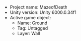 <!-- UNITY CODE ASSIST INSTRUCTIONS START -->
- Project name: MazeofDeath
- Unity version: Unity 6000.0.34f1
- Active game object:
  - Name: Ground
  - Tag: Untagged
  - Layer: Wall
<!-- UNITY CODE ASSIST INSTRUCTIONS END -->